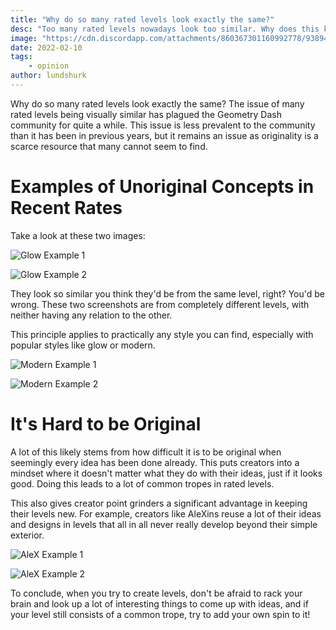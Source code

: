 ```yaml
---
title: "Why do so many rated levels look exactly the same?"
desc: "Too many rated levels nowadays look too similar. Why does this keep happening and what can we do about it?"
image: "https://cdn.discordapp.com/attachments/860367301160992778/938946962135322644/whyratedlevels.jpg"
date: 2022-02-10
tags:
    - opinion
author: lundshurk
---
```


Why do so many rated levels look exactly the same? The issue of many rated levels being visually similar has plagued the Geometry Dash community for quite a while. This issue is less prevalent to the community than it has been in previous years, but it remains an issue as originality is a scarce resource that many cannot seem to find.

# Examples of Unoriginal Concepts in Recent Rates

Take a look at these two images:

![Glow Example 1](https://cdn.discordapp.com/attachments/927485717133811762/938936706843959316/20220203160356_1.jpg)

![Glow Example 2](https://cdn.discordapp.com/attachments/927485717133811762/938936690356150352/20220203160729_1.jpg)

They look so similar you think they'd be from the same level, right? You'd be wrong. These two screenshots are from completely different levels, with neither having any relation to the other.

This principle applies to practically any style you can find, especially with popular styles like glow or modern.

![Modern Example 1](https://cdn.discordapp.com/attachments/927485717133811762/938962713357471811/20220203185852_1.jpg)

![Modern Example 2](https://cdn.discordapp.com/attachments/927485717133811762/938962713634287656/20220203190203_1.jpg)

# It's Hard to be Original

A lot of this likely stems from how difficult it is to be original when seemingly every idea has been done already. This puts creators into a mindset where it doesn't matter what they do with their ideas, just if it looks good. Doing this leads to a lot of common tropes in rated levels.

This also gives creator point grinders a significant advantage in keeping their levels new. For example, creators like AleXins reuse a lot of their ideas and designs in levels that all in all never really develop beyond their simple exterior.

![AleX Example 1](https://cdn.discordapp.com/attachments/927485717133811762/938986575189119056/20220203203517_1.jpg)

![AleX Example 2](https://cdn.discordapp.com/attachments/927485717133811762/938986575432396842/20220203203704_1.jpg)

To conclude, when you try to create levels, don't be afraid to rack your brain and look up a lot of interesting things to come up with ideas, and if your level still consists of a common trope, try to add your own spin to it!